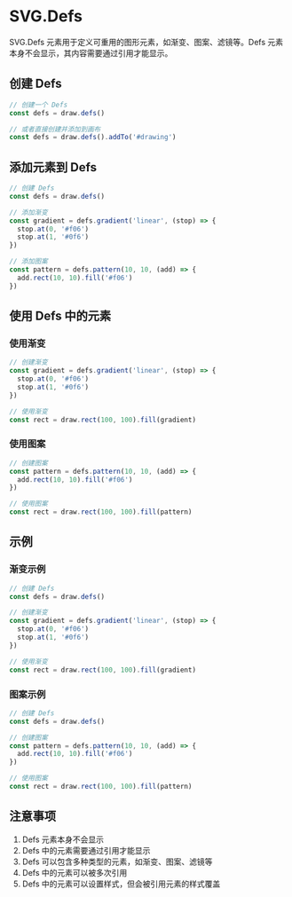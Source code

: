 # SVG.Defs

SVG.Defs 元素用于定义可重用的图形元素，如渐变、图案、滤镜等。Defs 元素本身不会显示，其内容需要通过引用才能显示。

## 创建 Defs

```ts
// 创建一个 Defs
const defs = draw.defs()

// 或者直接创建并添加到画布
const defs = draw.defs().addTo('#drawing')
```

## 添加元素到 Defs

```ts
// 创建 Defs
const defs = draw.defs()

// 添加渐变
const gradient = defs.gradient('linear', (stop) => {
  stop.at(0, '#f06')
  stop.at(1, '#0f6')
})

// 添加图案
const pattern = defs.pattern(10, 10, (add) => {
  add.rect(10, 10).fill('#f06')
})
```

## 使用 Defs 中的元素

### 使用渐变

```ts
// 创建渐变
const gradient = defs.gradient('linear', (stop) => {
  stop.at(0, '#f06')
  stop.at(1, '#0f6')
})

// 使用渐变
const rect = draw.rect(100, 100).fill(gradient)
```

### 使用图案

```ts
// 创建图案
const pattern = defs.pattern(10, 10, (add) => {
  add.rect(10, 10).fill('#f06')
})

// 使用图案
const rect = draw.rect(100, 100).fill(pattern)
```

## 示例

### 渐变示例

```ts
// 创建 Defs
const defs = draw.defs()

// 创建渐变
const gradient = defs.gradient('linear', (stop) => {
  stop.at(0, '#f06')
  stop.at(1, '#0f6')
})

// 使用渐变
const rect = draw.rect(100, 100).fill(gradient)
```

### 图案示例

```ts
// 创建 Defs
const defs = draw.defs()

// 创建图案
const pattern = defs.pattern(10, 10, (add) => {
  add.rect(10, 10).fill('#f06')
})

// 使用图案
const rect = draw.rect(100, 100).fill(pattern)
```

## 注意事项

1. Defs 元素本身不会显示
2. Defs 中的元素需要通过引用才能显示
3. Defs 可以包含多种类型的元素，如渐变、图案、滤镜等
4. Defs 中的元素可以被多次引用
5. Defs 中的元素可以设置样式，但会被引用元素的样式覆盖
